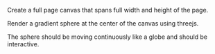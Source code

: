 Create a full page canvas that spans full width and height of the page.

Render a gradient sphere at the center of the canvas using threejs.

The sphere should be moving continuously like a globe and should be interactive.
